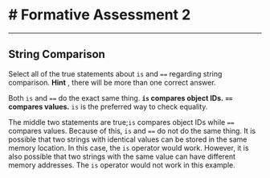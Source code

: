 # # **Formative Assessment 2**

---

## String Comparison

Select all of the true statements about `is` and `==` regarding string comparison.  **Hint** , there will be more than one correct answer.

Both `is` and `==` do the exact same thing.
**`is` compares object IDs.**
**`==` compares values.**
`is` is the preferred way to check equality.

The middle two statements are true;`is` compares object IDs while `==` compares values. Because of this, `is` and `==` do not do the same thing. It is possible that two strings with identical values can be stored in the same memory location. In this case, the `is` operator would work. However, it is also possible that two strings with the same value can have different memory addresses. The `is` operator would not work in this example.
